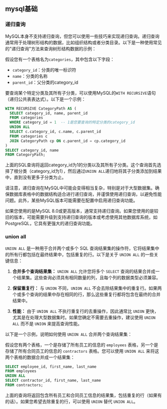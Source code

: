 ## mysql基础

### 递归查询

MySQL本身不支持递归查询，但您可以使用一些技巧来实现递归查询。递归查询通常用于处理树形结构的数据，比如组织结构或者分类目录。以下是一种使用常见的"递归查询"方法来查询树形结构数据的示例：

假设您有一个表格名为`categories`，其中包含以下字段：
- `category_id`：分类的唯一标识符
- `name`：分类的名称
- `parent_id`：父分类的category_id

要查询某个特定分类及其所有子分类，可以使用MySQL的`WITH RECURSIVE`语句（递归公共表表达式）。以下是一个示例：

```sql
WITH RECURSIVE CategoryPath AS (
  SELECT category_id, name, parent_id
  FROM categories
  WHERE category_id = 1  -- 1是您要查询的特定分类的category_id
  UNION ALL
  SELECT c.category_id, c.name, c.parent_id
  FROM categories c
  JOIN CategoryPath cp ON c.parent_id = cp.category_id
)
SELECT category_id, name
FROM CategoryPath;
```

上面的SQL查询将返回category_id为1的分类以及其所有子分类。这个查询首先选择了根分类（category_id为1），然后通过`UNION ALL`递归地将其子分类添加到结果中，直到没有更多子分类为止。

请注意，递归查询在MySQL中可能会变得相当复杂，特别是对于大型数据集。确保数据库表格中的数据结构适合进行递归查询，并谨慎使用递归查询，以避免性能问题。此外，某些MySQL版本可能需要在配置中启用递归查询功能。

如果您使用的是MySQL 8.0或更高版本，通常支持递归查询。如果您使用的是较旧的版本，可能需要升级到支持递归查询的版本或考虑使用其他数据库系统，如PostgreSQL，它具有更强大的递归查询功能。

### union all

`UNION ALL` 是一种用于合并两个或多个 SQL 查询结果集的操作符，它将结果集中的所有行都包括在最终结果中，包括重复的行。以下是关于 `UNION ALL` 的一些关键信息：

1. **合并多个查询结果集：** `UNION ALL` 允许您将多个 `SELECT` 查询的结果合并成一个结果集。这些查询必须具有相同数量的列，且每个列的数据类型必须兼容。

2. **保留重复行：** 与 `UNION` 不同，`UNION ALL` 不会去除结果集中的重复行。如果两个或多个查询的结果中存在相同的行，那么这些重复行都将包含在最终的合并结果中。

3. **性能：** 由于 `UNION ALL` 不执行重复行的去重操作，因此通常比 `UNION` 更快，尤其是在处理大型数据集时。如果您确定不需要去重操作，建议使用 `UNION ALL` 而不是 `UNION` 来提高查询性能。

以下是一个示例，说明如何使用 `UNION ALL` 合并两个查询结果集：

假设您有两个表格，一个是存储了所有员工的信息的 `employees` 表格，另一个是存储了所有合同员工的信息的 `contractors` 表格。您可以使用 `UNION ALL` 来将这两个表格的数据合并成一个结果集：

```sql
SELECT employee_id, first_name, last_name
FROM employees
UNION ALL
SELECT contractor_id, first_name, last_name
FROM contractors;
```

上面的查询将返回包含所有员工和合同员工信息的结果集，包括重复的行（如果有的话）。如果您希望去除重复的行，可以使用 `UNION` 替代 `UNION ALL`。